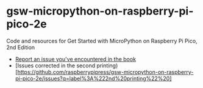 # gsw-micropython-on-raspberry-pi-pico-2e
Code and resources for Get Started with MicroPython on Raspberry Pi Pico, 2nd Edition

* [Report an issue you've encountered in the book](https://github.com/raspberrypipress/gsw-micropython-on-raspberry-pi-pico-2e/issues/new/choose)
* [Issues corrected in the second printing)[https://github.com/raspberrypipress/gsw-micropython-on-raspberry-pi-pico-2e/issues?q=label%3A%222nd%20printing%22%20]
